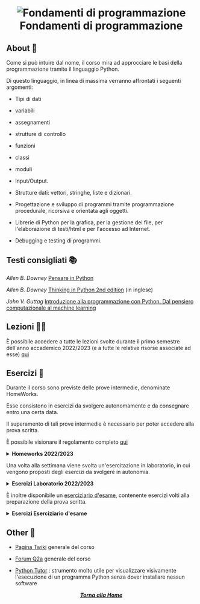 # <p align=center> ![Fondamenti di programmazione](https://www.python.org/static/community_logos/python-logo-generic.svg) <br> Fondamenti di programmazione </p>

## About 🔎

Come si può intuire dal nome, il corso mira ad approcciare le basi della programmazione tramite il linguaggio Python.

Di questo linguaggio, in linea di massima verranno affrontati i seguenti argomenti:

- Tipi di dati

- variabili

- assegnamenti

- strutture di controllo

- funzioni

- classi

- moduli

- Input/Output. 

- Strutture dati: vettori, stringhe, liste e dizionari.

- Progettazione e sviluppo di programmi tramite programmazione procedurale, ricorsiva e orientata agli oggetti.

- Librerie di Python per la grafica, per la gestione dei file, per l'elaborazione di testi/html e per l'accesso ad Internet.

- Debugging e testing di programmi.

## Testi consigliati 📚

*Allen B. Downey* [Pensare in Python](https://github.com/AllenDowney/ThinkPythonItalian/raw/master/thinkpython_italian.pdf)

*Allen B. Downey* [Thinking in Python 2nd edition](https://greenteapress.com/wp/think-python-2e/) (in inglese)

*John V. Guttag* [Introduzione alla programmazione con Python. Dal pensiero computazionale al machine learning](https://www.egeaonline.it/ita/catalogo/risultato-ricerca.aspx?Testo=guttag)


## Lezioni 👨‍🏫

È possibile accedere a tutte le lezioni svolte durante il primo semestre dell'anno accademico 2022/2023 (e a tutte le relative risorse associate ad esse) [qui](https://twiki.di.uniroma1.it/twiki/view/Programmazione1/AA22_23/DiarioDelleLezioni-CanaleAL)

## Esercizi 📝

Durante il corso sono previste delle prove intermedie, denominate HomeWorks.

Esse consistono in esercizi da svolgere autonomamente e da consegnare entro una certa data.

Il superamento di tali prove intermedie è necessario per poter accedere alla prova scritta.

È possibile visionare il regolamento completo [qui](https://q2a.di.uniroma1.it/regole-fp-22-23)

<details closed>
    <summary> <strong> Homeworks 2022/2023 </strong> </summary>

- <details closed>
    <summary> Homework 2 </summary>

    - [program.py](https://github.com/FedVlogger17/Uni-Notes/blob/main/Primo%20Anno/Primo%20Semestre/Fondamenti%20di%20programmazione/HomeWorks%202022-2023/HomeWork_2/program01.py)
    - [Descrizione Algoritmo](https://github.com/FedVlogger17/Uni-Notes/blob/main/Primo%20Anno/Primo%20Semestre/Fondamenti%20di%20programmazione/HomeWorks%202022-2023/HomeWork_2/algoritmo.txt)

    </details>

- <details closed>
    <summary> Homework 4 </summary>

    - [program.py](https://github.com/FedVlogger17/Uni-Notes/blob/main/Primo%20Anno/Primo%20Semestre/Fondamenti%20di%20programmazione/HomeWorks%202022-2023/HomeWork_4/program01.py)
    - [Descrizione Algoritmo](https://github.com/FedVlogger17/Uni-Notes/blob/main/Primo%20Anno/Primo%20Semestre/Fondamenti%20di%20programmazione/HomeWorks%202022-2023/HomeWork_4/algorithm.txt)

    </details>

- <details closed>
    <summary> Homework 6 </summary>

    - [program.py](https://github.com/FedVlogger17/Uni-Notes/blob/main/Primo%20Anno/Primo%20Semestre/Fondamenti%20di%20programmazione/HomeWorks%202022-2023/HomeWork_6/program01.py)
    - [Descrizione Algoritmo](https://github.com/FedVlogger17/Uni-Notes/blob/main/Primo%20Anno/Primo%20Semestre/Fondamenti%20di%20programmazione/HomeWorks%202022-2023/HomeWork_6/algorithm.txt)

    </details>

- <details closed>
    <summary> Homework 8 </summary>

    - [program.py](https://github.com/FedVlogger17/Uni-Notes/blob/main/Primo%20Anno/Primo%20Semestre/Fondamenti%20di%20programmazione/HomeWorks%202022-2023/Homework_8/program01.py)
    - [Descrizione Algoritmo](https://github.com/FedVlogger17/Uni-Notes/blob/main/Primo%20Anno/Primo%20Semestre/Fondamenti%20di%20programmazione/HomeWorks%202022-2023/Homework_8/algorithm.txt)

    </details>

</details>

Una volta alla settimana viene svolta un'esercitazione in laboratorio, in cui vengono proposti degli esercizi da svolgere in autonomia.

<details closed>
    <summary> <strong> Esercizi Laboratorio 2022/2023 </strong></summary>

- [5 Ottobre 2022](https://github.com/FedVlogger17/Uni-Notes/blob/main/Primo%20Anno/Primo%20Semestre/Fondamenti%20di%20programmazione/Esercizi%20Laboratorio/Esercizi%205%20Ottobre%202022.py)

- [12 Ottobre 2022](https://github.com/FedVlogger17/Uni-Notes/blob/main/Primo%20Anno/Primo%20Semestre/Fondamenti%20di%20programmazione/Esercizi%20Laboratorio/Esercizi%2012%20Ottobre%202022.py)

- [18 Ottobre 2022](https://github.com/FedVlogger17/Uni-Notes/blob/main/Primo%20Anno/Primo%20Semestre/Fondamenti%20di%20programmazione/Esercizi%20Laboratorio/Esercizi%2018%20Ottobre%202022.py)

- [26 Ottobre 2022](https://github.com/FedVlogger17/Uni-Notes/blob/main/Primo%20Anno/Primo%20Semestre/Fondamenti%20di%20programmazione/Esercizi%20Laboratorio/Esercizi%2026%20Ottobre%202022.py)

- [2 Novembre 2022](https://github.com/FedVlogger17/Uni-Notes/blob/main/Primo%20Anno/Primo%20Semestre/Fondamenti%20di%20programmazione/Esercizi%20Laboratorio/Esercizi%202%20Novembre%202022.py)

- [9 Novembre 2022](https://github.com/FedVlogger17/Uni-Notes/blob/main/Primo%20Anno/Primo%20Semestre/Fondamenti%20di%20programmazione/Esercizi%20Laboratorio/Esercizi%209%20Novembre%202022/Esercizi%209%20Novembre%202022.py)

- [16 Novembre 2022](https://github.com/FedVlogger17/Uni-Notes/blob/main/Primo%20Anno/Primo%20Semestre/Fondamenti%20di%20programmazione/Esercizi%20Laboratorio/Esercizi%2016%20Novembre%202022/esercizi08.py)

</details>

È inoltre disponibile un [eserciziario d'esame](https://q2a.di.uniroma1.it/assets/eserciziario-python/it/script/), contenente esercizi volti alla preparazione della prova scritta.
<details closed>
    <summary> <strong> Esercizi Eserciziario d'esame </strong> </summary>

- [Simulazione d'esame 20 Dicembre 2022](https://github.com/FedVlogger17/Uni-Notes/blob/main/Primo%20Anno/Primo%20Semestre/Fondamenti%20di%20programmazione/Esercizi%20Esame/Simulazione%20Esame%2020%20Dicembre%202022/program.py)

- <details closed>
    <summary> Esercizio 26 </summary>

    - [Program.py](https://github.com/FedVlogger17/Uni-Notes/blob/main/Primo%20Anno/Primo%20Semestre/Fondamenti%20di%20programmazione/Esercizi%20preparazione%20Esame/26/program.py)

    </details>

- <details closed>
    <summary> Esercizio 27 </summary>

    - [Program.py](https://github.com/FedVlogger17/Uni-Notes/blob/main/Primo%20Anno/Primo%20Semestre/Fondamenti%20di%20programmazione/Esercizi%20preparazione%20Esame/27/program.py)

    </details>

- <details closed>
    <summary> Esercizio 28 </summary>

    - [Program.py](https://github.com/FedVlogger17/Uni-Notes/blob/main/Primo%20Anno/Primo%20Semestre/Fondamenti%20di%20programmazione/Esercizi%20preparazione%20Esame/28/program.py)

    </details>

- <details closed>
    <summary> Esercizio 30 </summary>

    - [Program.py](https://github.com/FedVlogger17/Uni-Notes/blob/main/Primo%20Anno/Primo%20Semestre/Fondamenti%20di%20programmazione/Esercizi%20preparazione%20Esame/30/program.py)

    </details>

- <details closed>

    <summary> Esercizio 48 </summary>

    - [Program.py](https://github.com/FedVlogger17/Uni-Notes/blob/main/Primo%20Anno/Primo%20Semestre/Fondamenti%20di%20programmazioneEsercizi%20preparazione%20Esame/48/program.py)

    </details>

- <details closed>
    <summary> Esercizio 66 </summary>

    - [Program.py](https://github.com/FedVlogger17/Uni-Notes/blob/main/Primo%20Anno/Primo%20Semestre/Fondamenti%20di%20programmazione/Esercizi%20preparazione%20Esame/66/program.py)

    </details>

- <details closed>
    <summary> Esercizio 67 </summary>

    - [Program.py](https://github.com/FedVlogger17/Uni-Notes/blob/main/Primo%20Anno/Primo%20Semestre/Fondamenti%20di%20programmazione/Esercizi%20preparazione%20Esame/67/program.py)

    </details>

- <details closed>
    <summary> Esercizio 79 </summary>

    - [Program.py](https://github.com/FedVlogger17/Uni-Notes/blob/main/Primo%20Anno/Primo%20Semestre/Fondamenti%20di%20programmazione/Esercizi%20preparazione%20Esame/79/program.py)

    </details>

- <details closed>
    <summary> Esercizio 80 </summary>

    - [Program.py](https://github.com/FedVlogger17/Uni-Notes/blob/main/Primo%20Anno/Primo%20Semestre/Fondamenti%20di%20programmazione/Esercizi%20preparazione%20Esame/80/program.py)

    </details>

</details>

## Other 🔗

- [Pagina Twiki](https://twiki.di.uniroma1.it/twiki/view/Programmazione1/AA22_23/WebHome) generale del corso

- [Forum Q2a](https://q2a.di.uniroma1.it/) generale del corso

- [Python Tutor](http://pythontutor.com/) : strumento molto utile per visualizzare visivamente l'esecuzione di un programma Python senza dover installare nessun software

<div align="center">

[***Torna alla Home***](../../../)

</div>
